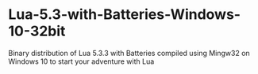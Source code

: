 # Lua-5.3-with-Batteries-Windows-10-32bit
Binary distribution of Lua 5.3.3 with Batteries compiled using Mingw32 on Windows 10 to start your adventure with Lua
